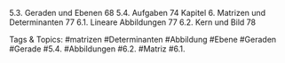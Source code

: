 5.3. Geraden und Ebenen 68
5.4. Aufgaben 74
Kapitel 6. Matrizen und Determinanten 77
6.1. Lineare Abbildungen 77
6.2. Kern und Bild 78

   Tags & Topics:
   #matrizen
   #Determinanten
   #Abbildung
   #Ebene
   #Geraden
   #Gerade
   #5.4.
   #Abbildungen
   #6.2.
   #Matriz
   #6.1.